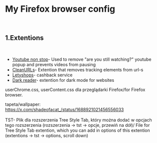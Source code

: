 <h1>My Firefox browser config</h1>
<br>
<h2>1.Extentions</h2>
<br>
<ul>
  <li><a href="https://addons.mozilla.org/en-US/firefox/addon/youtube-nonstop/">Youtube non stop</a>- Used to remove "are you still watching?" youtube popup and prevents videos from pausing</li>
  <li><a href="https://addons.mozilla.org/en-US/firefox/addon/clearurls/">CleanURLs</a>- Extention that removes tracking elements from url-s</li>
  <li><a href="https://addons.mozilla.org/en-US/firefox/addon/addon-letyshops/">Letyshops</a>- cashback service</li>
  <li><a href="https://addons.mozilla.org/en-US/firefox/addon/darkreader/">Dark reader</a>- extention for dark mode for websites</li>
</ul>

userChrome.css, userContent.css dla przeglądarki Firefox/for Firefox browser.

tapeta/wallpaper: https://x.com/shadeofacat_/status/1688921021456556033
<br><br>
TST- Plik dla rozszerzenia Tree Style Tab, który można dodać w opcjach tego rozszerzenia (rozszerzenia -> tst -> opcje, przewiń na dół)/ File for Tree Style Tab extention, which you can add in options of this extention (extentions -> tst -> options, scroll down)
